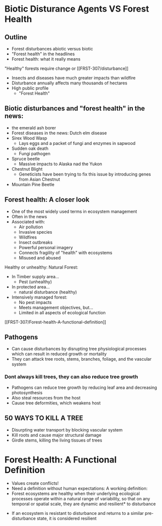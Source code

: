 # Biotic Disturance Agents VS Forest Health
## Outline
* Forest disturbances abiotic versus biotic
* "Forest health" in the headlines
* Forest health: what it really means


"Healthy" forests require change or [[FRST-307/disturbance]]
- Insects and diseases have much greater impacts than wildfire
- Disturbance annually affects many thousands of hectares
- High public profile
	- "Forest Health"

## Biotic disturbances and "forest health" in the news:
- the emerald ash borer
- Forest diseases in the news: Dutch elm disease
- Sirex Wood Wasp
	- Lays eggs and a packet of fungi and enzymes in sapwood
- Sudden oak death
	- Fungi pathogen
- Spruce beetle
	- Massive impacts to Alaska nad the Yukon
- Chestnut Blight
	- Geneticists have been trying to fix this issue by introducing genes from Asian Chestnut
- Mountain Pine Beetle


## Forest health: A closer look
- One of the most widely used terms in ecosystem management
- Often in the news
- Associated with:
	- Air pollution
	- Invasive species
	- Wildfires
	- Insect outbreaks
	- Powerful personal imagery
	- Connects fragility of "health" with ecosystems
	- Misused and abused


Healthy or unhealthy:
Natural Forest:
- In Timber supply area...
	- Pest (unhealthy)
- In protected area...
	- natural disturbance (healthy)
- Intensively managed forest:
	- No pest impacts
	- Meets management objectives, but...
	- Limited in all aspects of ecological function

[[FRST-307/Forest-health-A-functional-definition]]


## Pathogens
- Can cause disturbances by disrupting tree physiological processes which can result in reduced growth or mortality
- They can attack tree roots, stems, branches, foliage, and the vascular system

### Dont always kill trees, they can also reduce tree growth
- Pathogens can reduce tree growth by reducing leaf area and decreasing photosynthesis
- Also steal resources from the host
- Cause tree deformities, which weakens host


## 50 WAYS TO KILL A TREE
- Disurpting water transport by blocking vascular system
- Kill roots and cause major structural damage
- Girdle stems, killing the living tissues of trees




# Forest Health: A Functional Definition
- Values create conflicts!
- Need a definition without human expectations:
A working definition:
- Forest ecosystems are healthy when their underlying ecological processes operate within a natural range of variability, so that on any temporal or spatial scale, they are dynamic and resilient* to disturbance

* If an ecosystem is resistant to disturbance and returns to a similar pre-disturbance state, it is considered resilient